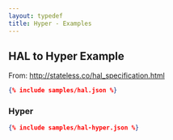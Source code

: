 ```yaml
---
layout: typedef
title: Hyper - Examples
---
```


## HAL to Hyper Example

From: <http://stateless.co/hal_specification.html>

```json
{% include samples/hal.json %}
```

### Hyper

```json
{% include samples/hal-hyper.json %}
```
